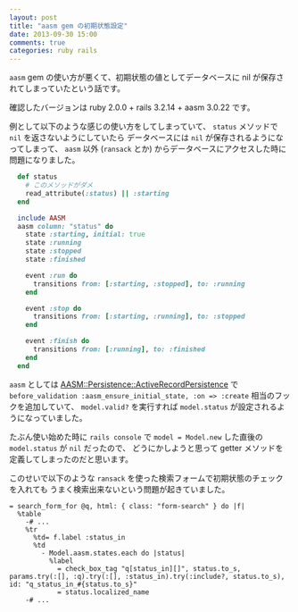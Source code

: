 ```yaml
---
layout: post
title: "aasm gem の初期状態設定"
date: 2013-09-30 15:00
comments: true
categories: ruby rails
---
```

`aasm` gem の使い方が悪くて、初期状態の値としてデータベースに nil が保存されてしまっていたという話です。

<!--more-->

確認したバージョンは ruby 2.0.0 + rails 3.2.14 + aasm 3.0.22 です。

例として以下のような感じの使い方をしてしまっていて、
`status` メソッドで `nil` を返さないようにしていたら
データベースには `nil` が保存されるようになってしまって、
`aasm` 以外 (`ransack` とか) からデータベースにアクセスした時に
問題になりました。

```ruby
  def status
    # このメソッドがダメ
    read_attribute(:status) || :starting
  end

  include AASM
  aasm column: "status" do
    state :starting, initial: true
    state :running
    state :stopped
    state :finished

    event :run do
      transitions from: [:starting, :stopped], to: :running
    end

    event :stop do
      transitions from: [:starting, :running], to: :stopped
    end

    event :finish do
      transitions from: [:running], to: :finished
    end
  end
```

`aasm` としては
[AASM::Persistence::ActiveRecordPersistence](https://github.com/aasm/aasm/blob/master/lib/aasm/persistence/active_record_persistence.rb)
で
`before_validation :aasm_ensure_initial_state, :on => :create`
相当のフックを追加していて、
`model.valid?`
を実行すれば
`model.status`
が設定されるようになっていました。

たぶん使い始めた時に
`rails console`
で
`model = Model.new`
した直後の
`model.status`
が
`nil`
だったので、
どうにかしようと思って
getter メソッドを定義してしまったのだと思います。

このせいで以下のような
`ransack`
を使った検索フォームで初期状態のチェックを入れても
うまく検索出来ないという問題が起きていました。

```haml
= search_form_for @q, html: { class: "form-search" } do |f|
  %table
    -# ...
    %tr
      %td= f.label :status_in
      %td
        - Model.aasm.states.each do |status|
          %label
            = check_box_tag "q[status_in][]", status.to_s, params.try(:[], :q).try(:[], :status_in).try(:include?, status.to_s), id: "q_status_in_#{status.to_s}"
            = status.localized_name
    -# ...
```
